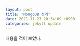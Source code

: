```yaml
---
layout: post
title: "MongoDB 정리"
date: 2021-11-23 20:34:09 +0900
categories: jekyll update
---
```


내용을 적어 보았다.
